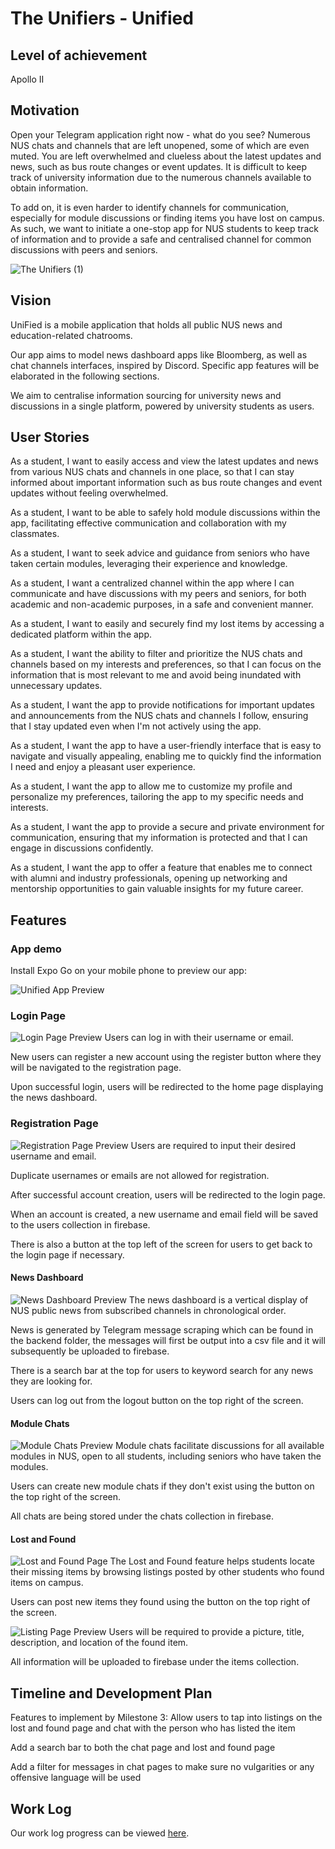 # The Unifiers - Unified

## Level of achievement
Apollo II

## Motivation
Open your Telegram application right now - what do you see? Numerous NUS chats and channels that are left unopened, some of which are even muted. You are left overwhelmed and clueless about the latest updates and news, such as bus route changes or event updates. It is difficult to keep track of university information due to the numerous channels available to obtain information.

To add on, it is even harder to identify channels for communication, especially for module discussions or finding items you have lost on campus. As such, we want to initiate a one-stop app for NUS students to keep track of information and to provide a safe and centralised channel for common discussions with peers and seniors.

![The Unifiers (1)](https://github.com/tallkoh/TheUnifiers/assets/110431837/58fb64aa-1aeb-478f-a69a-9a8c7ee8f159)


## Vision
UniFied is a mobile application that holds all public NUS news and education-related chatrooms.

Our app aims to model news dashboard apps like Bloomberg, as well as chat channels interfaces, inspired by Discord.
Specific app features will be elaborated in the following sections.

We aim to centralise information sourcing for university news and discussions in a single platform, powered by university students as users.

## User Stories
As a student, I want to easily access and view the latest updates and news from various NUS chats and channels in one place, so that I can stay informed about important information such as bus route changes and event updates without feeling overwhelmed.

As a student, I want to be able to safely hold module discussions within the app, facilitating effective communication and collaboration with my classmates.

As a student, I want to seek advice and guidance from seniors who have taken certain modules, leveraging their experience and knowledge.

As a student, I want a centralized channel within the app where I can communicate and have discussions with my peers and seniors, for both academic and non-academic purposes, in a safe and convenient manner.

As a student, I want to easily and securely find my lost items by accessing a dedicated platform within the app.

As a student, I want the ability to filter and prioritize the NUS chats and channels based on my interests and preferences, so that I can focus on the information that is most relevant to me and avoid being inundated with unnecessary updates.

As a student, I want the app to provide notifications for important updates and announcements from the NUS chats and channels I follow, ensuring that I stay updated even when I'm not actively using the app.

As a student, I want the app to have a user-friendly interface that is easy to navigate and visually appealing, enabling me to quickly find the information I need and enjoy a pleasant user experience.

As a student, I want the app to allow me to customize my profile and personalize my preferences, tailoring the app to my specific needs and interests.

As a student, I want the app to provide a secure and private environment for communication, ensuring that my information is protected and that I can engage in discussions confidently.

As a student, I want the app to offer a feature that enables me to connect with alumni and industry professionals, opening up networking and mentorship opportunities to gain valuable insights for my future career.

## Features

### App demo
Install Expo Go on your mobile phone to preview our app:

![Unified App Preview](https://github.com/tallkoh/TheUnifiers/assets/74520346/93ea8cad-9d11-4b4c-837d-8693f6de61a1)

### Login Page
![Login Page Preview](https://github.com/tallkoh/TheUnifiers/assets/110431837/6f821029-af55-40c7-b74e-dd8b1d922fd2)
Users can log in with their username or email. 

New users can register a new account using the register button where they will be navigated to the registration page.

Upon successful login, users will be redirected to the home page displaying the news dashboard.

### Registration Page
![Registration Page Preview](https://github.com/tallkoh/TheUnifiers/assets/110431837/0f01a171-5ac2-4bd1-a319-306f074c03e3)
Users are required to input their desired username and email. 

Duplicate usernames or emails are not allowed for registration. 

After successful account creation, users will be redirected to the login page.

When an account is created, a new username and email field will be saved to the users collection in firebase.

There is also a button at the top left of the screen for users to get back to the login page if necessary.

#### News Dashboard
![News Dashboard Preview](https://github.com/tallkoh/TheUnifiers/assets/110431837/258b557b-3efe-464b-ad0f-539cfa7afda2)
The news dashboard is a vertical display of NUS public news from subscribed channels in chronological order. 

News is generated by Telegram message scraping which can be found in the backend folder, the messages will first be output into a csv file and it will subsequently be uploaded to firebase.

There is a search bar at the top for users to keyword search for any news they are looking for.

Users can log out from the logout button on the top right of the screen.

#### Module Chats
![Module Chats Preview](https://github.com/tallkoh/TheUnifiers/assets/110431837/008d39aa-52c7-4820-b7f4-aaa0987d78b8)
Module chats facilitate discussions for all available modules in NUS, open to all students, including seniors who have taken the modules. 

Users can create new module chats if they don't exist using the button on the top right of the screen.

All chats are being stored under the chats collection in firebase.

#### Lost and Found
![Lost and Found Page](https://github.com/tallkoh/TheUnifiers/assets/110431837/67a0153b-0472-4452-9974-81916325c13f)
The Lost and Found feature helps students locate their missing items by browsing listings posted by other students who found items on campus. 

Users can post new items they found using the button on the top right of the screen.

![Listing Page Preview](https://github.com/tallkoh/TheUnifiers/assets/110431837/bbd14d74-1ff2-45b7-9b64-06d75c72318b)
Users will be required to provide a picture, title, description, and location of the found item. 

All information will be uploaded to firebase under the items collection.

## Timeline and Development Plan
Features to implement by Milestone 3:
Allow users to tap into listings on the lost and found page and chat with the person who has listed the item

Add a search bar to both the chat page and lost and found page

Add a filter for messages in chat pages to make sure no vulgarities or any offensive language will be used

## Work Log
Our work log progress can be viewed [here](https://docs.google.com/spreadsheets/d/1evctZxslpMVcKZAfejuWrmujpLc73P-GATx4KaudZrY/edit?usp=sharing).
